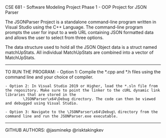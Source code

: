 CSE 681 - Software Modeling
Project Phase 1 - OOP Project for JSON Parser


The JSONParser Project is a standalone command-line program written in Visual Studio using the C++ Language.
The command-line program prompts the user for input to a web URL containing JSON formatted data and allows the user to select from three options. 

The data structure used to hold all the JSON Object data is a struct named matchUpStats. All individual MatchUpStats are combined into a vector of MatchUpStats.

-------------------------------------------------------------------------------
TO RUN THE PROGRAM:
	- Option 1: Compile the *.cpp and *.h files using the command line and your choice of compiler.

	- Option 2: In Visual Studio 2019 or Higher, load the *.sln file from the repository. Make sure to point the linker to the cURL dynamic link libraries that are stored in the
			\JSONParser\x64\Debug directory. The code can then be viewed and debugged using Visual Studio.

	- Option 3: Navigate to the \JSONParser\x64\Debug\ directory from the command line and run the JSONParser.exe executable.


-------------------------------------------------------------------------------
GITHUB AUTHORS:
@jasminekp
@risktakingkev